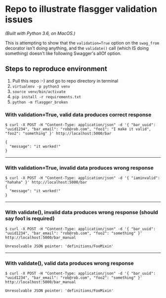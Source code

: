 # Repo to illustrate flasgger validation issues

_(Built with Python 3.6, on MacOS.)_

This is attempting to show that the `validation=True` option on the `swag_from` decorator isn't doing anything, and the `validate()` call (which IS doing something) doesn't like following Swagger's allOf option.

## Steps to reproduce environment

1. Pull this repo :-) and go to repo directory in terminal
2. `virtualenv -p python3 venv`
3. `source venv/bin/activate`
4. `pip install -r requirements.txt`
5. `python -m flasgger_broken`

### With validation=True, valid data produces correct response

```
$ curl -X POST -H "Content-Type: application/json" -d '{ "bar_uuid": "uuid1234", "bar_email": "rob@rob.com", "foo1": "I make it valid", "foo2": "something" }' http://localhost:5000/bar

{
  "message": "it worked!"
}
```

---

### With validation=True, invalid data produces wrong response

```
$ curl -X POST -H "Content-Type: application/json" -d '{ "iaminvalid": "hahaha" }' http://localhost:5000/bar
{
  "message": "it worked!"
}
```

---

### With validate(), invalid data produces wrong response (should say foo1 is required)

```
$ curl -X POST -H "Content-Type: application/json" -d '{ "bar_uuid": "uuid1234", "bar_email": "rob@rob.com", "foo2": "something" }' http://localhost:5000/bar_manual

Unresolvable JSON pointer: 'definitions/FooMixin'
```

---

### With validate(), valid data produces wrong response

```
$ curl -X POST -H "Content-Type: application/json" -d '{ "bar_uuid": "uuid1234", "bar_email": "rob@rob.com", "foo2": "something" }' http://localhost:5000/bar_manual

Unresolvable JSON pointer: 'definitions/FooMixin'
```
